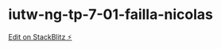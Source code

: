 # iutw-ng-tp-7-01-failla-nicolas

[Edit on StackBlitz ⚡️](https://stackblitz.com/edit/iutw-ng-tp-7-01-failla-nicolas)